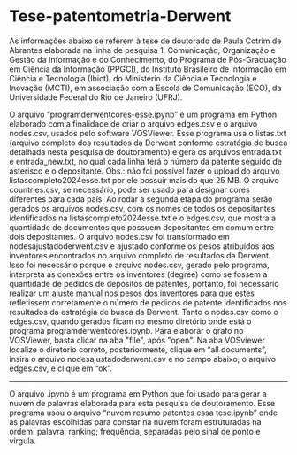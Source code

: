 # Tese-patentometria-Derwent

As informações abaixo se referem à tese de doutorado de Paula Cotrim de Abrantes elaborada na linha de pesquisa 1, Comunicação, Organização e Gestão da Informação e do Conhecimento, do Programa de Pós-Graduação em Ciência da Informação (PPGCI), do Instituto Brasileiro de Informação em Ciência e Tecnologia (Ibict), do Ministério da Ciência e Tecnologia e Inovação (MCTI), em associação com a Escola de Comunicação (ECO), da Universidade Federal do Rio de Janeiro (UFRJ).

O arquivo “programderwentcores-esse.ipynb” é um programa em Python elaborado com a finalidade de criar o arquivo edges.csv e o arquivo nodes.csv, usados pelo software VOSViewer. Esse programa usa o listas.txt (arquivo completo dos resultados da Derwent conforme estratégia de busca detalhada nesta pesquisa de doutoramento) e gera os arquivos entrada.txt e entrada_new.txt, no qual cada linha terá o número da patente seguido de asterisco e o depositante. Obs.: não foi possível fazer o upload do arquivo listascompleto2024esse.txt por ele possuir mais do que 25 MB.
O arquivo countries.csv, se necessário, pode ser usado para designar cores diferentes para cada país. Ao rodar a segunda etapa do programa serão gerados os arquivos nodes.csv, com os nomes de todos os depositantes identificados na listascompleto2024esse.txt e o edges.csv, que mostra a quantidade de documentos que possuem depositantes em comum entre dois depositantes. O arquivo nodes.csv foi transformado em nodesajustadoderwent.csv e ajustado conforme os pesos atribuídos aos inventores encontrados no arquivo completo de resultados da Derwent. Isso foi necessário porque o arquivo nodes.csv, gerado pelo programa, interpreta as conexões entre os inventores (degree) como se fossem a quantidade de pedidos de depósitos de patentes, portanto, foi necessário realizar um ajuste manual nos pesos dos inventores para que estes refletissem corretamente o número de pedidos de patente identificados nos resultados da estratégia de busca da Derwent. Tanto o nodes.csv como o edges.csv, quando gerados ficam no mesmo diretório onde está o programa programderwentcores.ipynb. Para elaborar o grafo no VOSViewer, basta clicar na aba "file", após "open". Na aba VOSviewer localize o diretório correto, posteriormente, clique em “all documents”, insira o arquivo nodesajustadoderwent.csv e no campo abaixo, o arquivo edges.csv, e clique em “ok”. 


__________________________________________________________________________________________________________________________________________________________________________________________

O arquivo .ipynb é um programa em Python que foi usado para gerar a nuvem de palavras elaborada para esta pesquisa de doutoramento. Esse programa usou o arquivo “nuvem resumo patentes essa tese.ipynb”  onde as palavras escolhidas para constar na nuvem foram estruturadas na ordem: palavra; ranking; frequência, separadas pelo sinal de ponto e vírgula.  

